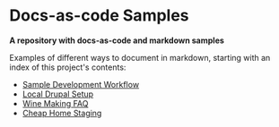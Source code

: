 # Docs-as-code Samples

**A repository with docs-as-code and markdown samples**

Examples of different ways to document in markdown, starting with an index of this project's contents:

- [Sample Development Workflow][]
- [Local Drupal Setup][]
- [Wine Making FAQ][]
- [Cheap Home Staging][]


[Sample Development Workflow]: /docs-as-code-samples/development-workflow.html
[Local Drupal Setup]: /docs-as-code-samples/local-drupal-maintenance.html
[Wine Making FAQ]: /docs-as-code-samples/wine-making-made-easy.html
[Cheap Home Staging]: /docs-as-code-samples/cheap-home-staging.html
